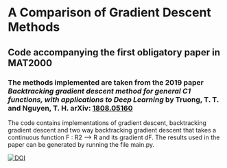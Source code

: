 # A Comparison of Gradient Descent Methods 
## Code accompanying the first obligatory paper in MAT2000

### The methods implemented are taken from the 2019 paper *Backtracking gradient descent method for general C1 functions, with applications to Deep Learning* by Truong, T. T. and Nguyen, T. H. arXiv: [1808.05160](https://arxiv.org/abs/1808.05160)

The code contains implementations of gradient descent, backtracking gradient descent and two way backtracking gradient descent that takes a continuous function 
F : R2 --> R and its gradient dF. The results used in the paper can be generated by running the file main.py. 

[![DOI](https://zenodo.org/badge/464109719.svg)](https://zenodo.org/badge/latestdoi/464109719)
